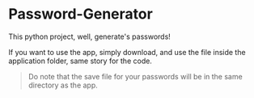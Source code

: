 # Password-Generator

This python project, well, generate's passwords!

If you want to use the app, simply download, and use the file inside the application folder,
same story for the code.

>Do note that the save file for your passwords will be in the same directory as the app. 
